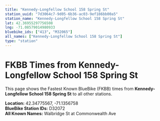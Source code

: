 ```yaml
---
title: "Kennedy-Longfellow School 158 Spring St"
station_uuid: "7d3064c7-9d05-6b36-ac03-9ef186bb00a5"
station_name: "Kennedy-Longfellow School 158 Spring St"
lat: 42.36955297756508
lng: -71.08579014980933
bluebike_ids: ["413", "M32065"]
all_names: ["Kennedy-Longfellow School 158 Spring St"]
type: "station"
---
```


# FKBB Times from Kennedy-Longfellow School 158 Spring St

This page shows the Fastest Known BlueBike (FKBB) times from **Kennedy-Longfellow School 158 Spring St** to all other stations.

**Location:** 42.34775567, -71.1356758  
**BlueBike Station IDs:** D32072  
**All Known Names:** Walbridge St at Commonwealth Ave

